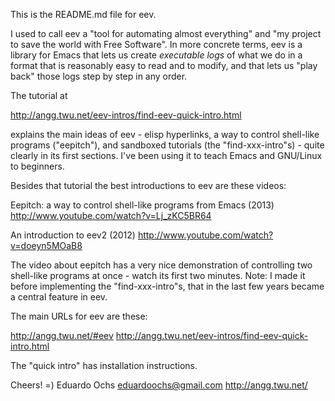 This is the README.md file for eev.

I used to call eev a "tool for automating almost everything" and "my
project to save the world with Free Software". In more concrete terms,
eev is a library for Emacs that lets us create _executable logs_ of
what we do in a format that is reasonably easy to read and to modify,
and that lets us "play back" those logs step by step in any order.

The tutorial at

  http://angg.twu.net/eev-intros/find-eev-quick-intro.html

explains the main ideas of eev - elisp hyperlinks, a way to control
shell-like programs ("eepitch"), and sandboxed tutorials (the
"find-xxx-intro"s) - quite clearly in its first sections. I've been
using it to teach Emacs and GNU/Linux to beginners.

Besides that tutorial the best introductions to eev are these videos:

  Eepitch: a way to control shell-like programs from Emacs (2013)
  http://www.youtube.com/watch?v=Lj_zKC5BR64

  An introduction to eev2 (2012)
  http://www.youtube.com/watch?v=doeyn5MOaB8

The video about eepitch has a very nice demonstration of controlling
two shell-like programs at once - watch its first two minutes.
Note: I made it before implementing the "find-xxx-intro"s, that in the
last few years became a central feature in eev.

The main URLs for eev are these:

  http://angg.twu.net/#eev
  http://angg.twu.net/eev-intros/find-eev-quick-intro.html

The "quick intro" has installation instructions.

Cheers! =)
  Eduardo Ochs
  eduardoochs@gmail.com
  http://angg.twu.net/
